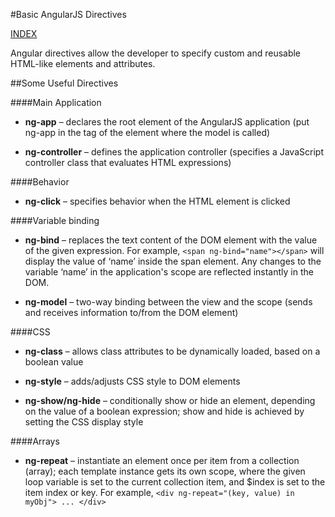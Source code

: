 #Basic AngularJS Directives

[INDEX](git@github.com:blaisethomas/wdi_la_14_md_sheets.git)

Angular directives allow the developer to specify custom and reusable HTML-like elements and attributes.

##Some Useful Directives

####Main Application

+ **ng-app** – declares the root element of the AngularJS application (put ng-app in the tag of the element where the model is called)

+ **ng-controller** – defines the application controller (specifies a JavaScript controller class that evaluates HTML expressions)

####Behavior

+ **ng-click** – specifies behavior when the HTML element is clicked

####Variable binding

+ **ng-bind** – replaces the text content of the DOM element with the value of the given expression. For example, ```<span ng-bind="name"></span>``` will display the value of ‘name’ inside the span element. Any changes to the variable ‘name’ in the application's scope are reflected instantly in the DOM.

+ **ng-model** – two-way binding between the view and the scope (sends and receives information to/from the DOM element)

####CSS

+ **ng-class** – allows class attributes to be dynamically loaded, based on a boolean value

+ **ng-style** – adds/adjusts CSS style to DOM elements

+ **ng-show/ng-hide** – conditionally show or hide an element, depending on the value of a boolean expression; show and hide is achieved by setting the CSS display style

####Arrays

+ **ng-repeat** – instantiate an element once per item from a collection (array); each template instance gets its own scope, where the given loop variable is set to the current collection item, and $index is set to the item index or key. For example, `<div ng-repeat="(key, value) in myObj"> ... </div>`
